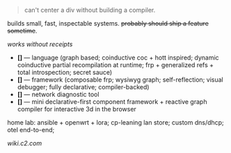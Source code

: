> can't center a div without building a compiler.

builds small, fast, inspectable systems. ~~probably should ship a feature sometime~~.

_works without receipts_
- **[]** — language (graph based; coinductive coc + hott inspired; dynamic coinductive partial recompilation at runtime; frp + generalized refs + total introspection; secret sauce)
- **[]** — framework (composable frp; wysiwyg graph; self-reflection; visual debugger; fully declarative; compiler-backed)
- **[]** — network diagnostic tool
- **[]** — mini declarative-first component framework + reactive graph compiler for interactive 3d in the browser

home lab: ansible + openwrt + lora; cp-leaning lan store; custom dns/dhcp; otel end-to-end;

_wiki.c2.com_
